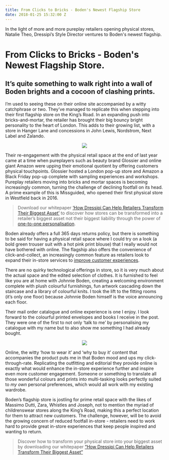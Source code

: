 ```yaml
---
title: From Clicks to Bricks - Boden's Newest Flagship Store
date: 2018-01-25 15:32:00 Z
---
```


In the light of more and more pureplay retailers opening physical stores, Natalie Theo, Dressipi’s Style Director ventures to Boden's newest flagship.

# From Clicks to Bricks - Boden's Newest Flagship Store.

## It’s quite something to walk right into a wall of Boden brights and a cocoon of clashing prints.

I’m used to seeing these on their online site accompanied by a witty catchphrase or two. They’ve managed to replicate this when stepping into their first flagship store on the King’s Road. In an expanding push into bricks-and-mortar, the retailer has brought their big bouncy bright personality to the heart of London. This adds to their growing list, with a store in Hanger Lane and concessions in John Lewis, Nordstrom, Next Label and Zalando.

<p style="text-align:center"><img style="margin-left: 0px" src ="/uploads/Zara%201_resized.jpg"/></p>

Their re-engagement with the physical retail space at the end of last year came at a time when pureplayers such as beauty brand Glossier and online giant Amazon were upping their emotional quotient by offering customers physical touchpoints. Glossier hosted a London pop-up store and Amazon a Black Friday pop-up complete with sampling experiences and workshops. Pureplay retailers moving into bricks and mortar spaces is becoming increasingly common, turning the challenge of declining footfall on its head. A prime example of this is Missguided, who opened their first physical store in Westfield back in 2016.

> Download our whitepaper [‘How Dressipi Can Help Retailers Transform Their Biggest Asset’](https://dressipi.com/downloads/how-dressipi-can-help-retailers-transform-their-biggest-asset-whitepaper/) to discover how stores can be transformed into a retailer’s biggest asset not their biggest liability through the power of [one-to-one personalisation](https://dressipi.com/one-to-one-personalisation/).

Boden already offers a full 365 days returns policy, but there is something to be said for having a physical retail space where I could try on a look (a bold green trouser suit with a hot pink print blouse) that I really would not have bothered with online. The flagship also offers the convenience of click-and-collect, an increasingly common feature as retailers look to expand their in-store services to [improve customer experiences](https://dressipi.com/how-to-improve-customer-experience-instore/).

There are no quirky technological offerings in store, so it is very much about the actual space and the edited selection of clothes. It is furnished to feel like you are at home with Johnnie Boden, creating a welcoming environment complete with plush colourful furnishings, fun artwork cascading down the staircase and a library of colourful knits. I took the lift to the fitting rooms (it’s only one floor) because Johnnie Boden himself is the voice announcing each floor.
 
Their mail order catalogue and online experience is one I enjoy. I look forward to the colourful printed envelopes and books I receive in the post. They were one of the first to not only ‘talk to me’ by personalising my catalogue with my name but to also show me something I had already bought.

<p style="text-align:center"><img style="margin-left: 0px" src ="/uploads/zara%203%20resized.jpg"/></p>

Online, the witty ‘how to wear it’ and ‘why to buy it’ content that accompanies the product puts me in that Boden mood and ups my click-through-rate. Replicating the outfitting and editorial they provide online is exactly what would enhance the in-store experience further and inspire even more customer engagement.  Someone or something to translate all those wonderful colours and prints into multi-tasking looks perfectly suited to *my own* personal preferences, which would all work with my existing wardrobe. 

Boden’s flagship store is jostling for prime retail space with the likes of Massimo Dutti, Zara, Whistles and Joseph, not to mention the myriad of childrenswear stores along the King’s Road, making this a perfect location for them to attract new customers. The challenge, however, will be to avoid the growing concern of reduced footfall in-store - retailers need to work hard to provide great in-store experiences that keep people inspired and wanting to return.

> Discover how to transform your physical store into your biggest asset by downloading our whitepaper [“How Dressipi Can Help Retailers Transform Their Biggest Asset”](https://dressipi.com/downloads/how-dressipi-can-help-retailers-transform-their-biggest-asset-whitepaper/)


